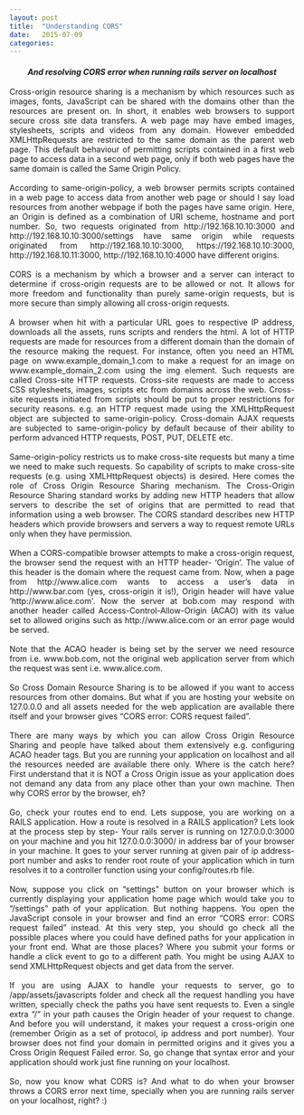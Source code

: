 ```yaml
---
layout: post
title:  "Understanding CORS"
date:   2015-07-09
categories:
---
```

<h4 align="center"><em>
And resolving CORS error when running rails server on localhost
</em></h4>
<p align="justify">
Cross-origin resource sharing is a mechanism by which resources such as
images, fonts, JavaScript can be shared with the domains other than the
resources are present on. In short, it enables web browsers to support
secure cross site data transfers. A web page may have embed images,
stylesheets, scripts and videos from any domain. However embedded
XMLHttpRequests are restricted to the same domain as the parent web
page. This default behaviour of permitting scripts contained in a first
web page to access data in a second web page, only if both web pages
have the same domain is called the Same Origin Policy.<br> <br>
According to same-origin-policy, a web browser permits scripts contained
in a web page to access data from another web page or should I say load
resources from another webpage if both the pages have same origin. Here,
an Origin is defined as a combination of URI scheme, hostname and port
number. So, two requests originated from http://192.168.10.10:3000 and
http://192.168.10.10:3000/settings have same origin while requests
originated from http://192.168.10.10:3000, https://192.168.10.10:3000,
http://192.168.10.11:3000, http://192.168.10.10:4000 have different
origins. <br><br>
CORS is a mechanism by which a browser and a server can interact to
determine if cross-origin requests are to be allowed or not. It allows
for more freedom and functionality than purely same-origin requests, but
is more secure than simply allowing all cross-origin requests.
<br><br>
A browser when hit with a particular URL goes to respective IP address,
downloads all the assets, runs scripts and renders the html. A lot of
HTTP requests are made for resources from a different domain than the
domain of the resource making the request. For instance, often you need
an HTML page on www.example_domain_1.com to make a request for an image
on www.example_domain_2.com using the img element. Such requests are
called Cross-site HTTP requests. Cross-site requests are made to access
CSS stylesheets, images, scripts etc from domains across the web.
Cross-site requests initiated from scripts should be put to proper
restrictions for security reasons. e.g. an HTTP request made using the
XMLHttpRequest object are subjected to same-origin-policy. Cross-domain
AJAX requests are subjected to same-origin-policy by default because of
their ability to perform advanced HTTP requests, POST, PUT, DELETE etc.
<br><br>
Same-origin-policy restricts us to make cross-site requests but many a
time we need to make such requests. So capability of scripts to make
cross-site requests (e.g. using XMLHttpRequest objects) is desired. Here
comes the role of Cross Origin Resource Sharing mechanism. The
Cross-Origin Resource Sharing standard works by adding new HTTP headers
that allow servers to describe the set of origins that are permitted to
read that information using a web browser. The CORS standard describes
new HTTP headers which provide browsers and servers a way to request
remote URLs only when they have permission.<br><br>
When a CORS-compatible browser attempts to make a cross-origin request,
the browser send the request with an HTTP header- ‘Origin’. The value of
this header is the domain where the request came from. Now, when a page
from http://www.alice.com wants to access a user’s data in
http://www.bar.com (yes, cross-origin it is!), Origin header will have
value ‘http://www.alice.com'. Now the server at bob.com may respond with
another header called Access-Control-Allow-Origin (ACAO) with its value
set to allowed origins such as http://www.alice.com or an error page
would be served.
<br><br>
Note that the ACAO header is being set by the server we need resource
from i.e. www.bob.com, not the original web application server from
which the request was sent i.e. www.alice.com.
<br><br>
So Cross Domain Resource Sharing is to be allowed if you want to access
resources from other domains. But what if you are hosting your website
on 127.0.0.0 and all assets needed for the web application are available
there itself and your browser gives “CORS error: CORS request failed”.
<br><br>
There are many ways by which you can allow Cross Origin Resource Sharing
and people have talked about them extensively e.g. configuring ACAO
header tags. But you are running your application on localhost and all
the resources needed are available there only. Where is the catch here?
First understand that it is NOT a Cross Origin issue as your application
does not demand any data from any place other than your own machine.
Then why CORS error by the browser, eh?<br><br>
Go, check your routes end to end. Lets suppose, you are working on a
RAILS application. How a route is resolved in a RAILS application? Lets
look at the process step by step-
Your rails server is running on 127.0.0.0:3000 on your machine and you
hit 127.0.0.0:3000/ in address bar of your browser  in your machine. It
goes to your server running at given pair of ip address-port number and
asks to render root route of your application which in turn resolves it
to a controller function using your config/routes.rb file. <br><br>
Now, suppose you click on “settings" button on your browser which is
currently displaying your application home page which would take you to
“/settings” path of your application. But nothing happens. You open the
JavaScript console in your browser and find an error “CORS error: CORS
request failed” instead. At this very step, you should go check all the
possible places where you could have defined paths for your application
in your front end. What are those places? Where you submit your forms or
handle a click event to go to a different path. You might be using AJAX
to send XMLHttpRequest objects and get data from the server.<br><br>
If you are using AJAX to handle your requests to server, go to
/app/assets/javascripts folder and check all the request handling you
have written, specially check the paths you have sent requests to. Even
a single extra “/“ in your path causes the Origin header of your request
to change. And before you will understand, it makes your request a
cross-origin one (remember Origin as a set of protocol, ip address and
port number). Your browser does not find your domain in permitted
origins and it gives you a Cross Origin Request Failed error. So, go
change that syntax error and your application should work just fine
running on your localhost. 
<br><br>
So, now you know what CORS is? And what to do when your browser throws a
CORS error next time, specially when you are running rails server on
your localhost, right? :)

</p>
